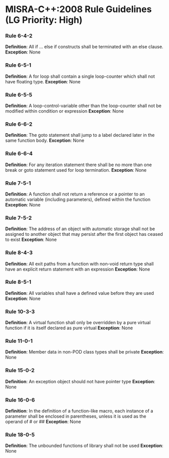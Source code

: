 # MISRA-C++:2008 Rule Guidelines (LG Priority: High)

### Rule 6-4-2
**Definition**: All if … else if constructs shall be terminated with an else clause.
**Exception**: None

### Rule 6-5-1
**Definition**: A for loop shall contain a single loop-counter which shall not have floating type.
**Exception**: None

### Rule 6-5-5
**Definition**: A loop-control-variable other than the loop-counter shall not be modified within condition or expression
**Exception**: None

### Rule 6-6-2
**Definition**: The goto statement shall jump to a label declared later in the same function body.
**Exception**: None

### Rule 6-6-4
**Definition**: For any iteration statement there shall be no more than one break or goto statement used for loop termination.
**Exception**: None

### Rule 7-5-1
**Definition**: A function shall not return a reference or a pointer to an automatic variable (including parameters), defined within the function
**Exception**: None

### Rule 7-5-2
**Definition**: The address of an object with automatic storage shall not be assigned to another object that may persist after the first object has ceased to exist
**Exception**: None

### Rule 8-4-3
**Definition**: All exit paths from a function with non-void return type shall have an explicit return statement with an expression
**Exception**: None

### Rule 8-5-1
**Definition**: All variables shall have a defined value before they are used
**Exception**: None

### Rule 10-3-3
**Definition**: A virtual function shall only be overridden by a pure virtual function if it is itself declared as pure virtual
**Exception**: None

### Rule 11-0-1
**Definition**: Member data in non-POD class types shall be private
**Exception**: None

### Rule 15-0-2
**Definition**: An exception object should not have pointer type
**Exception**: None

### Rule 16-0-6
**Definition**: In the definition of a function-like macro, each instance of a parameter shall be enclosed in parentheses, unless it is used as the operand of # or ##
**Exception**: None

### Rule 18-0-5
**Definition**: The unbounded functions of library <cstring> shall not be used
**Exception**: None